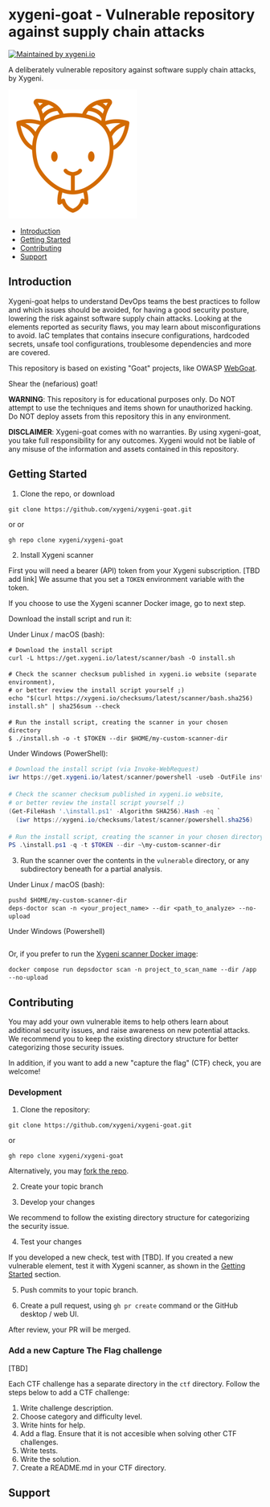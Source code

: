 # xygeni-goat - Vulnerable repository against supply chain attacks

[![Maintained by xygeni.io](https://img.shields.io/badge/maintained%20by-xygeni.io-blueviolet)](https://xygeni.io/?utm_source=github&utm_medium=organic_oss&utm_campaign=xygeni-goat)

A deliberately vulnerable repository against software supply chain attacks, by Xygeni.

![xygeni-goat](xygeni-goat-logo.png)

* [Introduction](#introduction)
* [Getting Started](#getting-started)
* [Contributing](#contributing)
* [Support](#support)

## Introduction

Xygeni-goat helps to understand DevOps teams the best practices to follow and which issues should be avoided, for having a good security posture, lowering the risk against software supply chain attacks. Looking at the elements reported as security flaws, you may learn about misconfigurations to avoid. IaC templates that contains insecure configurations, hardcoded secrets, unsafe tool configurations, troublesome dependencies and more are covered.

This repository is based on existing "Goat" projects, like OWASP [WebGoat](https://github.com/WebGoat/WebGoat). 

Shear the (nefarious) goat!

**WARNING**: This repository is for educational purposes only. Do NOT attempt to use the techniques and items shown for unauthorized hacking. Do NOT deploy assets from this repository this in any environment.

**DISCLAIMER**: Xygeni-goat comes with no warranties. By using xygeni-goat, you take full responsibility for any outcomes. Xygeni would not be liable of any misuse of the information and assets contained in this repository.  

## Getting Started

1. Clone the repo, or download 
```
git clone https://github.com/xygeni/xygeni-goat.git
```
or 
or 
```
gh repo clone xygeni/xygeni-goat
```

2. Install Xygeni scanner

First you will need a bearer (API) token from your Xygeni subscription. [TBD add link]
We assume that you set a `TOKEN` environment variable with the token. 

If you choose to use the Xygeni scanner Docker image, go to next step.

Download the install script and run it:

Under Linux / macOS (bash):
```shell
# Download the install script
curl -L https://get.xygeni.io/latest/scanner/bash -O install.sh

# Check the scanner checksum published in xygeni.io website (separate environment), 
# or better review the install script yourself ;)
echo "$(curl https://xygeni.io/checksums/latest/scanner/bash.sha256) install.sh" | sha256sum --check

# Run the install script, creating the scanner in your chosen directory
$ ./install.sh -o -t $TOKEN --dir $HOME/my-custom-scanner-dir
```

Under Windows (PowerShell):
```powershell
# Download the install script (via Invoke-WebRequest)
iwr https://get.xygeni.io/latest/scanner/powershell -useb -OutFile install.ps1

# Check the scanner checksum published in xygeni.io website, 
# or better review the install script yourself ;)
(Get-FileHash '.\install.ps1' -Algorithm SHA256).Hash -eq `
  (iwr https://xygeni.io/checksums/latest/scanner/powershell.sha256)
  
# Run the install script, creating the scanner in your chosen directory
PS .\install.ps1 -q -t $TOKEN --dir ~\my-custom-scanner-dir
```

3. Run the scanner over the contents in the `vulnerable` directory, or any subdirectory beneath for a partial analysis. 

Under Linux / macOS (bash):

```shell
pushd $HOME/my-custom-scanner-dir
deps-doctor scan -n <your_project_name> --dir <path_to_analyze> --no-upload
```

Under Windows (Powershell)
```powershell

```

Or, if you prefer to run the [Xygeni scanner Docker image]():
```shell
docker compose run depsdoctor scan -n project_to_scan_name --dir /app --no-upload
```


## Contributing

You may add your own vulnerable items to help others learn about additional security issues, and raise awareness on new potential attacks.
We recommend you to keep the existing directory structure for better categorizing those security issues.  

In addition, if you want to add a new "capture the flag" (CTF) check, you are welcome!

### Development

1. Clone the repository:
```
git clone https://github.com/xygeni/xygeni-goat.git
```
or 
```
gh repo clone xygeni/xygeni-goat
```

Alternatively, you may [fork the repo](https://docs.github.com/en/get-started/quickstart/fork-a-repo).


2. Create your topic branch


3. Develop your changes

We recommend to follow the existing directory structure for categorizing the security issue.  


4. Test your changes

If you developed a new check, test with [TBD].
If you created a new vulnerable element, test it with Xygeni scanner, as shown in the [Getting Started](#getting-started) section.


5. Push commits to your topic branch.


6. Create a pull request, using `gh pr create` command or the GitHub desktop / web UI.

After review, your PR will be merged.


### Add a new Capture The Flag challenge

[TBD]

Each CTF challenge has a separate directory in the `ctf` directory.
Follow the steps below to add a CTF challenge: 

1. Write challenge description.
2. Choose category and difficulty level.
3. Write hints for help.
4. Add a flag. Ensure that it is not accesible when solving other CTF challenges.
5. Write tests.
6. Write the solution.
7. Create a README.md in your CTF directory.

## Support
